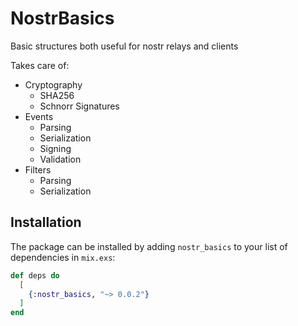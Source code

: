 # NostrBasics

Basic structures both useful for nostr relays and clients

Takes care of:

- Cryptography
  - SHA256
  - Schnorr Signatures
- Events
  - Parsing
  - Serialization
  - Signing
  - Validation
- Filters
  - Parsing
  - Serialization

## Installation

The package can be installed by adding `nostr_basics` to your list of dependencies in `mix.exs`:

```elixir
def deps do
  [
    {:nostr_basics, "~> 0.0.2"}
  ]
end
```

